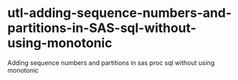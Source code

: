 # utl-adding-sequence-numbers-and-partitions-in-SAS-sql-without-using-monotonic
Adding sequence numbers and partitions in sas proc sql without using monotonic
